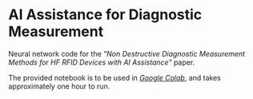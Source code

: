# AI Assistance for Diagnostic Measurement

Neural network code for the *"Non Destructive Diagnostic Measurement Methods for HF RFID Devices with AI Assistance"* paper.


The provided notebook is to be used in [*Google Colab*](https://colab.research.google.com/), and takes approximately one hour to run.
